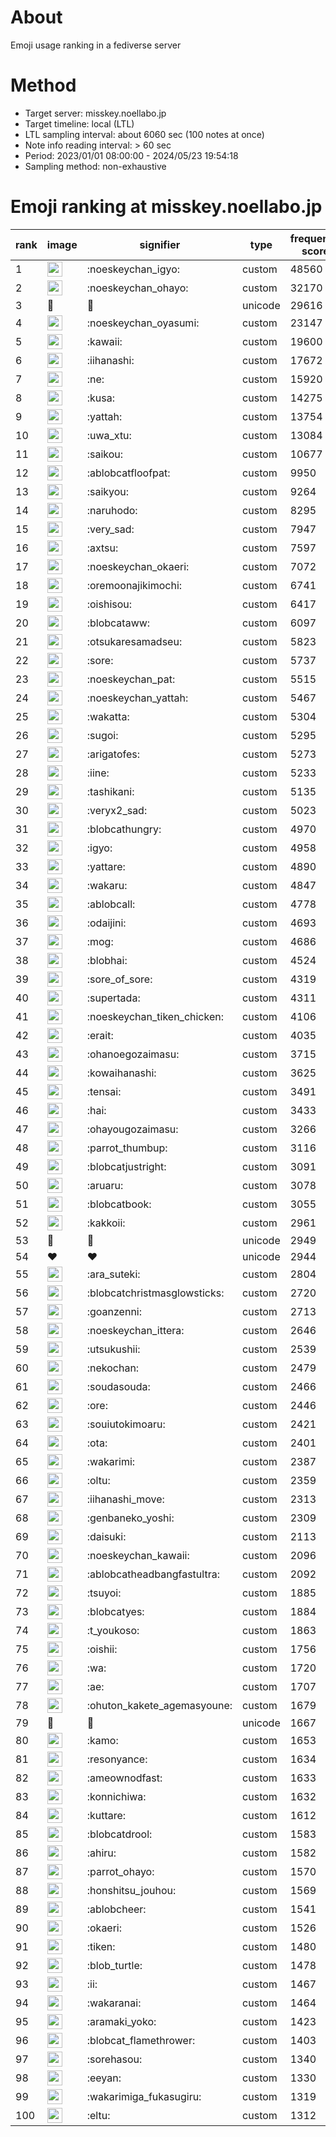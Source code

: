# About
Emoji usage ranking in a fediverse server

# Method
- Target server: misskey.noellabo.jp
- Target timeline: local (LTL)
- LTL sampling interval: about 6060 sec (100 notes at once)
- Note info reading interval: > 60 sec
- Period: 2023/01/01 08:00:00 - 2024/05/23 19:54:18 
- Sampling method: non-exhaustive

# Emoji ranking at misskey.noellabo.jp

|rank|image|signifier|type|frequency score|
|----|----|----|----|----|
|1|<img height="24" src="https://misskey.noellabo.jp/emoji/noeskeychan_igyo.webp">|:noeskeychan_igyo:|custom|48560|
|2|<img height="24" src="https://misskey.noellabo.jp/emoji/noeskeychan_ohayo.webp">|:noeskeychan_ohayo:|custom|32170|
|3|🎉|🎉|unicode|29616|
|4|<img height="24" src="https://misskey.noellabo.jp/emoji/noeskeychan_oyasumi.webp">|:noeskeychan_oyasumi:|custom|23147|
|5|<img height="24" src="https://misskey.noellabo.jp/emoji/kawaii.webp">|:kawaii:|custom|19600|
|6|<img height="24" src="https://misskey.noellabo.jp/emoji/iihanashi.webp">|:iihanashi:|custom|17672|
|7|<img height="24" src="https://misskey.noellabo.jp/emoji/ne.webp">|:ne:|custom|15920|
|8|<img height="24" src="https://misskey.noellabo.jp/emoji/kusa.webp">|:kusa:|custom|14275|
|9|<img height="24" src="https://misskey.noellabo.jp/emoji/yattah.webp">|:yattah:|custom|13754|
|10|<img height="24" src="https://misskey.noellabo.jp/emoji/uwa_xtu.webp">|:uwa_xtu:|custom|13084|
|11|<img height="24" src="https://misskey.noellabo.jp/emoji/saikou.webp">|:saikou:|custom|10677|
|12|<img height="24" src="https://misskey.noellabo.jp/emoji/ablobcatfloofpat.webp">|:ablobcatfloofpat:|custom|9950|
|13|<img height="24" src="https://misskey.noellabo.jp/emoji/saikyou.webp">|:saikyou:|custom|9264|
|14|<img height="24" src="https://misskey.noellabo.jp/emoji/naruhodo.webp">|:naruhodo:|custom|8295|
|15|<img height="24" src="https://misskey.noellabo.jp/emoji/very_sad.webp">|:very_sad:|custom|7947|
|16|<img height="24" src="https://misskey.noellabo.jp/emoji/axtsu.webp">|:axtsu:|custom|7597|
|17|<img height="24" src="https://misskey.noellabo.jp/emoji/noeskeychan_okaeri.webp">|:noeskeychan_okaeri:|custom|7072|
|18|<img height="24" src="https://misskey.noellabo.jp/emoji/oremoonajikimochi.webp">|:oremoonajikimochi:|custom|6741|
|19|<img height="24" src="https://misskey.noellabo.jp/emoji/oishisou.webp">|:oishisou:|custom|6417|
|20|<img height="24" src="https://misskey.noellabo.jp/emoji/blobcataww.webp">|:blobcataww:|custom|6097|
|21|<img height="24" src="https://misskey.noellabo.jp/emoji/otsukaresamadseu.webp">|:otsukaresamadseu:|custom|5823|
|22|<img height="24" src="https://misskey.noellabo.jp/emoji/sore.webp">|:sore:|custom|5737|
|23|<img height="24" src="https://misskey.noellabo.jp/emoji/noeskeychan_pat.webp">|:noeskeychan_pat:|custom|5515|
|24|<img height="24" src="https://misskey.noellabo.jp/emoji/noeskeychan_yattah.webp">|:noeskeychan_yattah:|custom|5467|
|25|<img height="24" src="https://misskey.noellabo.jp/emoji/wakatta.webp">|:wakatta:|custom|5304|
|26|<img height="24" src="https://misskey.noellabo.jp/emoji/sugoi.webp">|:sugoi:|custom|5295|
|27|<img height="24" src="https://misskey.noellabo.jp/emoji/arigatofes.webp">|:arigatofes:|custom|5273|
|28|<img height="24" src="https://misskey.noellabo.jp/emoji/iine.webp">|:iine:|custom|5233|
|29|<img height="24" src="https://misskey.noellabo.jp/emoji/tashikani.webp">|:tashikani:|custom|5135|
|30|<img height="24" src="https://misskey.noellabo.jp/emoji/veryx2_sad.webp">|:veryx2_sad:|custom|5023|
|31|<img height="24" src="https://misskey.noellabo.jp/emoji/blobcathungry.webp">|:blobcathungry:|custom|4970|
|32|<img height="24" src="https://misskey.noellabo.jp/emoji/igyo.webp">|:igyo:|custom|4958|
|33|<img height="24" src="https://misskey.noellabo.jp/emoji/yattare.webp">|:yattare:|custom|4890|
|34|<img height="24" src="https://misskey.noellabo.jp/emoji/wakaru.webp">|:wakaru:|custom|4847|
|35|<img height="24" src="https://misskey.noellabo.jp/emoji/ablobcall.webp">|:ablobcall:|custom|4778|
|36|<img height="24" src="https://misskey.noellabo.jp/emoji/odaijini.webp">|:odaijini:|custom|4693|
|37|<img height="24" src="https://misskey.noellabo.jp/emoji/mog.webp">|:mog:|custom|4686|
|38|<img height="24" src="https://misskey.noellabo.jp/emoji/blobhai.webp">|:blobhai:|custom|4524|
|39|<img height="24" src="https://misskey.noellabo.jp/emoji/sore_of_sore.webp">|:sore_of_sore:|custom|4319|
|40|<img height="24" src="https://misskey.noellabo.jp/emoji/supertada.webp">|:supertada:|custom|4311|
|41|<img height="24" src="https://misskey.noellabo.jp/emoji/noeskeychan_tiken_chicken.webp">|:noeskeychan_tiken_chicken:|custom|4106|
|42|<img height="24" src="https://misskey.noellabo.jp/emoji/erait.webp">|:erait:|custom|4035|
|43|<img height="24" src="https://misskey.noellabo.jp/emoji/ohanoegozaimasu.webp">|:ohanoegozaimasu:|custom|3715|
|44|<img height="24" src="https://misskey.noellabo.jp/emoji/kowaihanashi.webp">|:kowaihanashi:|custom|3625|
|45|<img height="24" src="https://misskey.noellabo.jp/emoji/tensai.webp">|:tensai:|custom|3491|
|46|<img height="24" src="https://misskey.noellabo.jp/emoji/hai.webp">|:hai:|custom|3433|
|47|<img height="24" src="https://misskey.noellabo.jp/emoji/ohayougozaimasu.webp">|:ohayougozaimasu:|custom|3266|
|48|<img height="24" src="https://misskey.noellabo.jp/emoji/parrot_thumbup.webp">|:parrot_thumbup:|custom|3116|
|49|<img height="24" src="https://misskey.noellabo.jp/emoji/blobcatjustright.webp">|:blobcatjustright:|custom|3091|
|50|<img height="24" src="https://misskey.noellabo.jp/emoji/aruaru.webp">|:aruaru:|custom|3078|
|51|<img height="24" src="https://misskey.noellabo.jp/emoji/blobcatbook.webp">|:blobcatbook:|custom|3055|
|52|<img height="24" src="https://misskey.noellabo.jp/emoji/kakkoii.webp">|:kakkoii:|custom|2961|
|53|🍗|🍗|unicode|2949|
|54|❤|❤|unicode|2944|
|55|<img height="24" src="https://misskey.noellabo.jp/emoji/ara_suteki.webp">|:ara_suteki:|custom|2804|
|56|<img height="24" src="https://misskey.noellabo.jp/emoji/blobcatchristmasglowsticks.webp">|:blobcatchristmasglowsticks:|custom|2720|
|57|<img height="24" src="https://misskey.noellabo.jp/emoji/goanzenni.webp">|:goanzenni:|custom|2713|
|58|<img height="24" src="https://misskey.noellabo.jp/emoji/noeskeychan_ittera.webp">|:noeskeychan_ittera:|custom|2646|
|59|<img height="24" src="https://misskey.noellabo.jp/emoji/utsukushii.webp">|:utsukushii:|custom|2539|
|60|<img height="24" src="https://misskey.noellabo.jp/emoji/nekochan.webp">|:nekochan:|custom|2479|
|61|<img height="24" src="https://misskey.noellabo.jp/emoji/soudasouda.webp">|:soudasouda:|custom|2466|
|62|<img height="24" src="https://misskey.noellabo.jp/emoji/ore.webp">|:ore:|custom|2446|
|63|<img height="24" src="https://misskey.noellabo.jp/emoji/souiutokimoaru.webp">|:souiutokimoaru:|custom|2421|
|64|<img height="24" src="https://misskey.noellabo.jp/emoji/ota.webp">|:ota:|custom|2401|
|65|<img height="24" src="https://misskey.noellabo.jp/emoji/wakarimi.webp">|:wakarimi:|custom|2387|
|66|<img height="24" src="https://misskey.noellabo.jp/emoji/oltu.webp">|:oltu:|custom|2359|
|67|<img height="24" src="https://misskey.noellabo.jp/emoji/iihanashi_move.webp">|:iihanashi_move:|custom|2313|
|68|<img height="24" src="https://misskey.noellabo.jp/emoji/genbaneko_yoshi.webp">|:genbaneko_yoshi:|custom|2309|
|69|<img height="24" src="https://misskey.noellabo.jp/emoji/daisuki.webp">|:daisuki:|custom|2113|
|70|<img height="24" src="https://misskey.noellabo.jp/emoji/noeskeychan_kawaii.webp">|:noeskeychan_kawaii:|custom|2096|
|71|<img height="24" src="https://misskey.noellabo.jp/emoji/ablobcatheadbangfastultra.webp">|:ablobcatheadbangfastultra:|custom|2092|
|72|<img height="24" src="https://misskey.noellabo.jp/emoji/tsuyoi.webp">|:tsuyoi:|custom|1885|
|73|<img height="24" src="https://misskey.noellabo.jp/emoji/blobcatyes.webp">|:blobcatyes:|custom|1884|
|74|<img height="24" src="https://misskey.noellabo.jp/emoji/t_youkoso.webp">|:t_youkoso:|custom|1863|
|75|<img height="24" src="https://misskey.noellabo.jp/emoji/oishii.webp">|:oishii:|custom|1756|
|76|<img height="24" src="https://misskey.noellabo.jp/emoji/wa.webp">|:wa:|custom|1720|
|77|<img height="24" src="https://misskey.noellabo.jp/emoji/ae.webp">|:ae:|custom|1707|
|78|<img height="24" src="https://misskey.noellabo.jp/emoji/ohuton_kakete_agemasyoune.webp">|:ohuton_kakete_agemasyoune:|custom|1679|
|79|👀|👀|unicode|1667|
|80|<img height="24" src="https://misskey.noellabo.jp/emoji/kamo.webp">|:kamo:|custom|1653|
|81|<img height="24" src="https://misskey.noellabo.jp/emoji/resonyance.webp">|:resonyance:|custom|1634|
|82|<img height="24" src="https://misskey.noellabo.jp/emoji/ameownodfast.webp">|:ameownodfast:|custom|1633|
|83|<img height="24" src="https://misskey.noellabo.jp/emoji/konnichiwa.webp">|:konnichiwa:|custom|1632|
|84|<img height="24" src="https://misskey.noellabo.jp/emoji/kuttare.webp">|:kuttare:|custom|1612|
|85|<img height="24" src="https://misskey.noellabo.jp/emoji/blobcatdrool.webp">|:blobcatdrool:|custom|1583|
|86|<img height="24" src="https://misskey.noellabo.jp/emoji/ahiru.webp">|:ahiru:|custom|1582|
|87|<img height="24" src="https://misskey.noellabo.jp/emoji/parrot_ohayo.webp">|:parrot_ohayo:|custom|1570|
|88|<img height="24" src="https://misskey.noellabo.jp/emoji/honshitsu_jouhou.webp">|:honshitsu_jouhou:|custom|1569|
|89|<img height="24" src="https://misskey.noellabo.jp/emoji/ablobcheer.webp">|:ablobcheer:|custom|1541|
|90|<img height="24" src="https://misskey.noellabo.jp/emoji/okaeri.webp">|:okaeri:|custom|1526|
|91|<img height="24" src="https://misskey.noellabo.jp/emoji/tiken.webp">|:tiken:|custom|1480|
|92|<img height="24" src="https://misskey.noellabo.jp/emoji/blob_turtle.webp">|:blob_turtle:|custom|1478|
|93|<img height="24" src="https://misskey.noellabo.jp/emoji/ii.webp">|:ii:|custom|1467|
|94|<img height="24" src="https://misskey.noellabo.jp/emoji/wakaranai.webp">|:wakaranai:|custom|1464|
|95|<img height="24" src="https://misskey.noellabo.jp/emoji/aramaki_yoko.webp">|:aramaki_yoko:|custom|1423|
|96|<img height="24" src="https://misskey.noellabo.jp/emoji/blobcat_flamethrower.webp">|:blobcat_flamethrower:|custom|1403|
|97|<img height="24" src="https://misskey.noellabo.jp/emoji/sorehasou.webp">|:sorehasou:|custom|1340|
|98|<img height="24" src="https://misskey.noellabo.jp/emoji/eeyan.webp">|:eeyan:|custom|1330|
|99|<img height="24" src="https://misskey.noellabo.jp/emoji/wakarimiga_fukasugiru.webp">|:wakarimiga_fukasugiru:|custom|1319|
|100|<img height="24" src="https://misskey.noellabo.jp/emoji/eltu.webp">|:eltu:|custom|1312|
